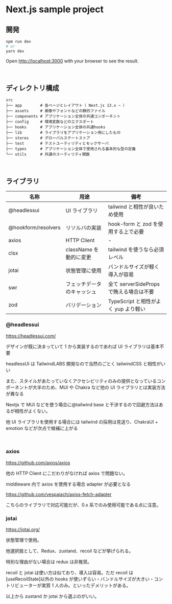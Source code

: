 # Next.js sample project

## 開発

```bash
npm run dev
# or
yarn dev
```

Open [http://localhost:3000](http://localhost:3000) with your browser to see the result.

<br />

## ディレクトリ構成

```
src
├── app        # 各ページとレイアウト（ Next.js 13.x ~ ）
├── assets     # 画像やフォントなどの静的ファイル
├── components # アプリケーション全体の共通コンポーネント
├── config     # 環境変数などのエクスポート
├── hooks      # アプリケーション全体の共通hooks
├── lib        # ライブラリをアプリケーション用にしたもの
├── stores     # グローバルステートストア
├── test       # テストユーティリティとモックサーバ
├── types      # アプリケーション全体で使用される基本的な型の定義
└── utils      # 共通のユーティリティ関数
```

<br />

## ライブラリ

| 名称                | 用途                       | 備考                                    |
| ------------------- | -------------------------- | --------------------------------------- |
| @headlessui         | UI ライブラリ              | tailwind と相性が良いため使用           |
| @hookform/resolvers | リソルバの実装             | hook-form と zod を使用する上で必要     |
| axios               | HTTP Client                | -                                       |
| clsx                | className を動的に変更     | tailwind を使うなら必須レベル           |
| jotai               | 状態管理に使用             | バンドルサイズが軽く導入が容易          |
| swr                 | フェッチデータのキャッシュ | 全て serverSideProps で賄える場合は不要 |
| zod                 | バリデーション             | TypeScript と相性がよく yup より軽い    |

### @headlessui

https://headlessui.com/

デザインが既に決まっていて 1 から実装するのであれば UI ライブラリは基本不要

headlessUI は TailwindLABS 開発なので当然のごとく tailwindCSS と相性がいい

また、スタイルがあたっていなくアクセシビリティのみの提供となっているコンポーネントが大半のため、MUI や Chakra など他の UI ライブラリとは実装方法が異なる

Nextjs で MUI などを使う場合に@tailwind base と干渉するので回避方法はあるが相性がよくない。

他 UI ライブラリを使用する場合には tailwind の採用は見送り、ChakraUI + emotion などが次点で候補に上がる

<br />

### axios

https://github.com/axios/axios

他の HTTP Client にこだわりがなければ axios で問題ない。

middleware 内で axios を使用する場合 adapter が必要となる

https://github.com/vespaiach/axios-fetch-adapter

こちらのライブラリで対応可能だが、0.x 系でのみ使用可能である点に注意。

### jotai

https://jotai.org/

状態管理で使用。

他選択肢として、Redux、zustand、recoil などが挙げられる。

特別な理由がない場合は redux は非推奨。

recoil と jotai は使い方は似ており、導入は容易。ただ recoil は[useRecoilState]以外の hooks が使いずらい・バンドルサイズが大きい・コントリビューターが実質 1 人のみ。といったデメリットがある。

以上から zustand か jotai から選ぶのがいい。
